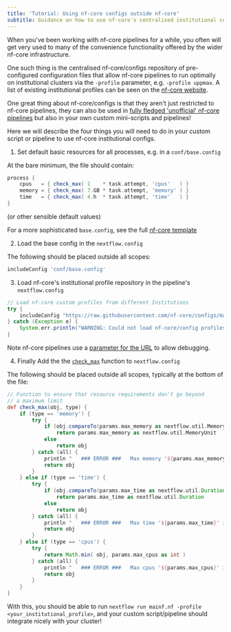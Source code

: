 ```yaml
---
title: 'Tutorial: Using nf-core configs outside nf-core'
subtitle: Guidance on how to use nf-core's centralised institutional configs in your own workflows.
---
```


When you've been working with nf-core pipelines for a while, you often will get very used to many of the convenience functionality offered by the wider nf-core infrastructure.

One such thing is the centralised nf-core/configs repository of pre-configured configuration files that allow nf-core pipelines to run optimally on institutional clusters via the `-profile` parameter, e.g. `-profile uppmax`. A list of existing institutional profiles can be seen on the [nf-core website](https://nf-co.re/configs).

One great thing about nf-core/configs is that they aren't just restricted to nf-core pipelines, they can also be used in [fully fledged 'unofficial' nf-core pipelines](unofficial_pipelines.md) but also in your own custom mini-scripts and pipelines!

Here we will describe the four things you will need to do in your custom script or pipeline to use nf-core institutional configs.

1. Set default basic resources for all processes, e.g. in a `conf/base.config`

At the bare minimum, the file should contain:

```groovy
process {
    cpus   = { check_max( 1    * task.attempt, 'cpus'   ) }
    memory = { check_max( 7.GB * task.attempt, 'memory' ) }
    time   = { check_max( 4.h  * task.attempt, 'time'   ) }
}
```

(or other sensible default values)

For a more sophisticated `base.config`, see the full [nf-core template](https://github.com/nf-core/tools/blob/master/nf_core/pipeline-template/conf/base.config)

2. Load the base config in the `nextflow.config`

The following should be placed outside all scopes:

```groovy
includeConfig 'conf/base.config'
```

3. Load nf-core's institutional profile repository in the pipeline's `nextflow.config`

```groovy
// Load nf-core custom profiles from different Institutions
try {
    includeConfig "https://raw.githubusercontent.com/nf-core/configs/master/nfcore_custom.config"
} catch (Exception e) {
    System.err.println("WARNING: Could not load nf-core/config profiles: https://raw.githubusercontent.com/nf-core/configs/master/nfcore_custom.config")
}
```

Note nf-core pipelines use a [parameter for the URL](https://github.com/nf-core/tools/blob/0912990a63ef29e44e07cc2ba6ab81113684e0ae/nf_core/pipeline-template/nextflow.config#L67-L72) to allow debugging.

4. Finally Add the the [`check_max`](https://github.com/nf-core/tools/blob/0912990a63ef29e44e07cc2ba6ab81113684e0ae/nf_core/pipeline-template/nextflow.config#L233-L264) function to `nextflow.config`

The following should be placed outside all scopes, typically at the bottom of the file:

```groovy
// Function to ensure that resource requirements don't go beyond
// a maximum limit
def check_max(obj, type) {
    if (type == 'memory') {
        try {
            if (obj.compareTo(params.max_memory as nextflow.util.MemoryUnit) == 1)
                return params.max_memory as nextflow.util.MemoryUnit
            else
                return obj
        } catch (all) {
            println "   ### ERROR ###   Max memory '${params.max_memory}' is not valid! Using default value: $obj"
            return obj
        }
    } else if (type == 'time') {
        try {
            if (obj.compareTo(params.max_time as nextflow.util.Duration) == 1)
                return params.max_time as nextflow.util.Duration
            else
                return obj
        } catch (all) {
            println "   ### ERROR ###   Max time '${params.max_time}' is not valid! Using default value: $obj"
            return obj
        }
    } else if (type == 'cpus') {
        try {
            return Math.min( obj, params.max_cpus as int )
        } catch (all) {
            println "   ### ERROR ###   Max cpus '${params.max_cpus}' is not valid! Using default value: $obj"
            return obj
        }
    }
}
```

With this, you should be able to run `nextflow run mainf.nf -profile <your_institutional_profile>`, and your custom script/pipeline should integrate nicely with your cluster!
